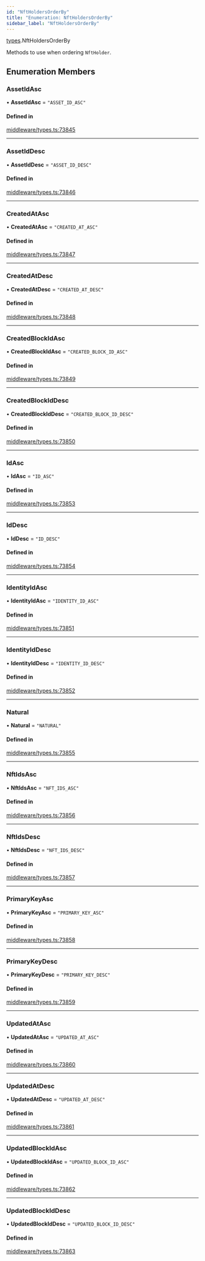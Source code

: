 ```yaml
---
id: "NftHoldersOrderBy"
title: "Enumeration: NftHoldersOrderBy"
sidebar_label: "NftHoldersOrderBy"
---
```


[types](../../../modules/Types/Types.md).NftHoldersOrderBy

Methods to use when ordering `NftHolder`.

## Enumeration Members

### AssetIdAsc

• **AssetIdAsc** = ``"ASSET_ID_ASC"``

#### Defined in

[middleware/types.ts:73845](https://github.com/PolymeshAssociation/polymesh-sdk/blob/daafaa68f/src/middleware/types.ts#L73845)

___

### AssetIdDesc

• **AssetIdDesc** = ``"ASSET_ID_DESC"``

#### Defined in

[middleware/types.ts:73846](https://github.com/PolymeshAssociation/polymesh-sdk/blob/daafaa68f/src/middleware/types.ts#L73846)

___

### CreatedAtAsc

• **CreatedAtAsc** = ``"CREATED_AT_ASC"``

#### Defined in

[middleware/types.ts:73847](https://github.com/PolymeshAssociation/polymesh-sdk/blob/daafaa68f/src/middleware/types.ts#L73847)

___

### CreatedAtDesc

• **CreatedAtDesc** = ``"CREATED_AT_DESC"``

#### Defined in

[middleware/types.ts:73848](https://github.com/PolymeshAssociation/polymesh-sdk/blob/daafaa68f/src/middleware/types.ts#L73848)

___

### CreatedBlockIdAsc

• **CreatedBlockIdAsc** = ``"CREATED_BLOCK_ID_ASC"``

#### Defined in

[middleware/types.ts:73849](https://github.com/PolymeshAssociation/polymesh-sdk/blob/daafaa68f/src/middleware/types.ts#L73849)

___

### CreatedBlockIdDesc

• **CreatedBlockIdDesc** = ``"CREATED_BLOCK_ID_DESC"``

#### Defined in

[middleware/types.ts:73850](https://github.com/PolymeshAssociation/polymesh-sdk/blob/daafaa68f/src/middleware/types.ts#L73850)

___

### IdAsc

• **IdAsc** = ``"ID_ASC"``

#### Defined in

[middleware/types.ts:73853](https://github.com/PolymeshAssociation/polymesh-sdk/blob/daafaa68f/src/middleware/types.ts#L73853)

___

### IdDesc

• **IdDesc** = ``"ID_DESC"``

#### Defined in

[middleware/types.ts:73854](https://github.com/PolymeshAssociation/polymesh-sdk/blob/daafaa68f/src/middleware/types.ts#L73854)

___

### IdentityIdAsc

• **IdentityIdAsc** = ``"IDENTITY_ID_ASC"``

#### Defined in

[middleware/types.ts:73851](https://github.com/PolymeshAssociation/polymesh-sdk/blob/daafaa68f/src/middleware/types.ts#L73851)

___

### IdentityIdDesc

• **IdentityIdDesc** = ``"IDENTITY_ID_DESC"``

#### Defined in

[middleware/types.ts:73852](https://github.com/PolymeshAssociation/polymesh-sdk/blob/daafaa68f/src/middleware/types.ts#L73852)

___

### Natural

• **Natural** = ``"NATURAL"``

#### Defined in

[middleware/types.ts:73855](https://github.com/PolymeshAssociation/polymesh-sdk/blob/daafaa68f/src/middleware/types.ts#L73855)

___

### NftIdsAsc

• **NftIdsAsc** = ``"NFT_IDS_ASC"``

#### Defined in

[middleware/types.ts:73856](https://github.com/PolymeshAssociation/polymesh-sdk/blob/daafaa68f/src/middleware/types.ts#L73856)

___

### NftIdsDesc

• **NftIdsDesc** = ``"NFT_IDS_DESC"``

#### Defined in

[middleware/types.ts:73857](https://github.com/PolymeshAssociation/polymesh-sdk/blob/daafaa68f/src/middleware/types.ts#L73857)

___

### PrimaryKeyAsc

• **PrimaryKeyAsc** = ``"PRIMARY_KEY_ASC"``

#### Defined in

[middleware/types.ts:73858](https://github.com/PolymeshAssociation/polymesh-sdk/blob/daafaa68f/src/middleware/types.ts#L73858)

___

### PrimaryKeyDesc

• **PrimaryKeyDesc** = ``"PRIMARY_KEY_DESC"``

#### Defined in

[middleware/types.ts:73859](https://github.com/PolymeshAssociation/polymesh-sdk/blob/daafaa68f/src/middleware/types.ts#L73859)

___

### UpdatedAtAsc

• **UpdatedAtAsc** = ``"UPDATED_AT_ASC"``

#### Defined in

[middleware/types.ts:73860](https://github.com/PolymeshAssociation/polymesh-sdk/blob/daafaa68f/src/middleware/types.ts#L73860)

___

### UpdatedAtDesc

• **UpdatedAtDesc** = ``"UPDATED_AT_DESC"``

#### Defined in

[middleware/types.ts:73861](https://github.com/PolymeshAssociation/polymesh-sdk/blob/daafaa68f/src/middleware/types.ts#L73861)

___

### UpdatedBlockIdAsc

• **UpdatedBlockIdAsc** = ``"UPDATED_BLOCK_ID_ASC"``

#### Defined in

[middleware/types.ts:73862](https://github.com/PolymeshAssociation/polymesh-sdk/blob/daafaa68f/src/middleware/types.ts#L73862)

___

### UpdatedBlockIdDesc

• **UpdatedBlockIdDesc** = ``"UPDATED_BLOCK_ID_DESC"``

#### Defined in

[middleware/types.ts:73863](https://github.com/PolymeshAssociation/polymesh-sdk/blob/daafaa68f/src/middleware/types.ts#L73863)
